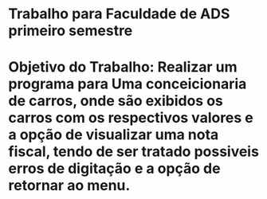 # Trabalho para Faculdade de ADS primeiro semestre
# Objetivo do Trabalho: Realizar um programa para Uma conceicionaria de carros, onde são exibidos os carros com os respectivos valores e a opção de visualizar uma nota fiscal, tendo de ser tratado possiveis erros de digitação e a opção de retornar ao menu.